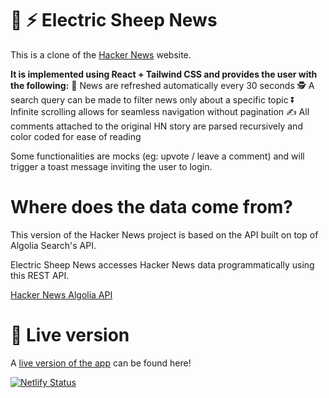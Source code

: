 #  🐑 ⚡ Electric Sheep News

This is a clone of the [Hacker News](https://news.ycombinator.com/) website.

__It is implemented using React + Tailwind CSS and provides the user with the following:__
🔄 News are refreshed automatically every 30 seconds
🕵️ A search query can be made to filter news only about a specific topic
⏬ Infinite scrolling allows for seamless navigation without pagination
✍️ All comments attached to the original HN story are parsed recursively and color coded for ease of reading

Some functionalities are mocks (eg: upvote / leave a comment) and will trigger a toast message inviting the user to login.

# Where does the data come from?

This version of the Hacker News project is based on the API built on top of Algolia Search's API. 

Electric Sheep News accesses Hacker News data programmatically using this REST API.

[Hacker News Algolia API](https://hn.algolia.com/api)


# 🚀 Live version

A [live version of the app](https://electric-sheep-news.netlify.app/) can be found here!

[![Netlify Status](https://api.netlify.com/api/v1/badges/46582eb9-cdb8-416c-9748-0eaeded1440b/deploy-status)](https://app.netlify.com/sites/electric-sheep-news/deploys)
